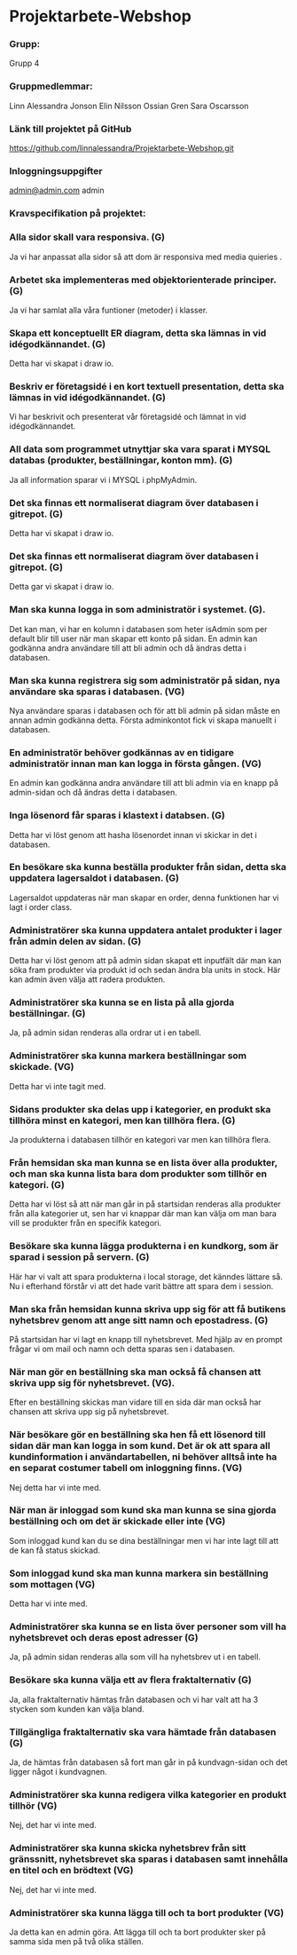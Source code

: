 # Projektarbete-Webshop

### Grupp: 
Grupp 4

### Gruppmedlemmar: 
Linn Alessandra Jonson
Elin Nilsson
Ossian Gren
Sara Oscarsson

### Länk till projektet på GitHub
https://github.com/linnalessandra/Projektarbete-Webshop.git

### Inloggningsuppgifter
admin@admin.com
admin

### Kravspecifikation på projektet:

### Alla sidor skall vara responsiva. (G)
Ja vi har anpassat alla sidor så att dom är responsiva med media quieries .

### Arbetet ska implementeras med objektorienterade principer. (G)
Ja vi har samlat alla våra funtioner (metoder) i klasser.

### Skapa ett konceptuellt ER diagram, detta ska lämnas in vid idégodkännandet. (G)
Detta har vi skapat i draw io.

### Beskriv er företagsidé i en kort textuell presentation, detta ska lämnas in vid idégodkännandet. (G)
Vi har beskrivit och presenterat vår företagsidé och lämnat in vid idégodkännandet.

### All data som programmet utnyttjar ska vara sparat i MYSQL databas (produkter, beställningar, konton mm). (G)
Ja all information sparar vi i MYSQL i phpMyAdmin.

### Det ska finnas ett normaliserat diagram över databasen i gitrepot. (G)
Detta har vi skapat i draw io. 

### Det ska finnas ett normaliserat diagram över databasen i gitrepot. (G)
Detta gar vi skapat i draw io.

### Man ska kunna logga in som administratör i systemet. (G).
Det kan man, vi har en kolumn i databasen som heter isAdmin som per default blir till user när man skapar ett konto på sidan. En admin kan godkänna andra användare till att bli admin och då ändras detta i databasen.

### Man ska kunna registrera sig som administratör på sidan, nya användare ska sparas i databasen. (VG)
Nya användare sparas i databasen och för att bli admin på sidan måste en annan admin godkänna detta. Första adminkontot fick vi skapa manuellt i databasen.

### En administratör behöver godkännas av en tidigare administratör innan man kan logga in första gången. (VG)
En admin kan godkänna andra användare till att bli admin via en knapp på admin-sidan och då ändras detta i databasen.

### Inga lösenord får sparas i klastext i databsen. (G)
Detta har vi löst genom att hasha lösenordet innan vi skickar in det i databasen.

### En besökare ska kunna beställa produkter från sidan, detta ska uppdatera lagersaldot i databasen. (G)
Lagersaldot uppdateras när man skapar en order, denna funktionen har vi lagt i order class.

### Administratörer ska kunna uppdatera antalet produkter i lager från admin delen av sidan. (G)
Detta har vi löst genom att på admin sidan skapat ett inputfält där man kan söka fram produkter via produkt id och sedan ändra bla units in stock. Här kan admin även välja att radera produkten. 

### Administratörer ska kunna se en lista på alla gjorda beställningar. (G)
Ja, på admin sidan renderas alla ordrar ut i en tabell.

### Administratörer ska kunna markera beställningar som skickade. (VG)
Detta har vi inte tagit med. 

### Sidans produkter ska delas upp i kategorier, en produkt ska tillhöra minst en kategori, men kan tillhöra flera. (G)
Ja produkterna i databasen tillhör en kategori var men kan tillhöra flera.

### Från hemsidan ska man kunna se en lista över alla produkter, och man ska kunna lista bara dom produkter som tillhör en kategori. (G)
Detta har vi löst så att när man går in på startsidan renderas alla produkter från alla kategorier ut, sen har vi knappar där man kan välja om man bara vill se produkter från en specifik kategori.

### Besökare ska kunna lägga produkterna i en kundkorg, som är sparad i session på servern. (G)
Här har vi valt att spara produkterna i local storage, det känndes lättare så. 
Nu i efterhand förstår vi att det hade varit bättre att spara dem i session.

### Man ska från hemsidan kunna skriva upp sig för att få butikens nyhetsbrev genom att ange sitt namn och epostadress. (G)
På startsidan har vi lagt en knapp till nyhetsbrevet. Med hjälp av en prompt 
frågar vi om mail och namn och detta sparas sen i databasen.


### När man gör en beställning ska man också få chansen att skriva upp sig för nyhetsbrevet. (VG).
Efter en beställning skickas man vidare till en sida där man också har 
chansen att skriva upp sig på nyhetsbrevet.

### När besökare gör en beställning ska hen få ett lösenord till sidan där man kan logga in som kund. Det är ok att spara all kundinformation i användartabellen, ni behöver alltså inte ha en separat costumer tabell om inloggning finns. (VG)
Nej detta har vi inte med.

### När man är inloggad som kund ska man kunna se sina gjorda beställning och om det är skickade eller inte (VG)
Som inloggad kund kan du se dina beställningar men vi har inte lagt till att de kan få status skickad.

### Som inloggad kund ska man kunna markera sin beställning som mottagen (VG)
Detta har vi inte med.

### Administratörer ska kunna se en lista över personer som vill ha nyhetsbrevet och deras epost adresser (G)
Ja, på admin sidan renderas alla som vill ha nyhetsbrev ut i en tabell.

### Besökare ska kunna välja ett av flera fraktalternativ (G)
Ja, alla fraktalternativ hämtas från databasen och vi har valt att ha 3 stycken som kunden kan välja bland.

### Tillgängliga fraktalternativ ska vara hämtade från databasen (G)
Ja, de hämtas från databasen så fort man går in på kundvagn-sidan och det ligger något i kundvagnen.

### Administratörer ska kunna redigera vilka kategorier en produkt tillhör (VG)
Nej, det har vi inte med.

### Administratörer ska kunna skicka nyhetsbrev från sitt gränssnitt, nyhetsbrevet ska sparas i databasen samt innehålla en titel och en brödtext (VG)
Nej, det har vi inte med.

### Administratörer ska kunna lägga till och ta bort produkter (VG)
Ja detta kan en admin göra. Att lägga till och ta bort produkter sker på samma sida men på två olika ställen.

